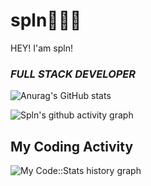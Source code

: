 # spln👨🏻‍💻
HEY! I'am spln!
### *FULL STACK DEVELOPER*

![Anurag's GitHub stats](https://github-readme-stats.vercel.app/api?username=spln13&show_icons=true&theme=synthwave)

![Spln's github activity graph](https://github-readme-activity-graph.cyclic.app/graph?username=spln13&theme=github)

## My Coding Activity
![My Code::Stats history graph](https://codestats-readme.wegfan.cn/history-graph/spln?history_days=30)
